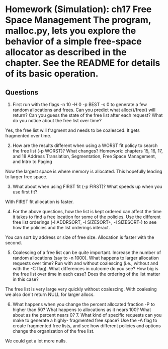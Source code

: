 # Homework (Simulation): ch17 Free Space Management The program, malloc.py, lets you explore the behavior of a simple free-space allocator as described in the chapter. See the README for details of its basic operation.

## Questions

1.  First run with the flags -n 10 -H 0 -p BEST -s 0 to generate a few random allocations and frees. Can you predict what alloc()/free() will return? Can you guess the state of the free list after each request?  What do you notice about the free list over time?

Yes, the free list will fragment and needs to be coalesced. It gets fragmented over time.

2.  How are the results different when using a WORST fit policy to search the free list (-p WORST)? What changes?  Homework: chapters 15, 16, 17, and 18 Address Translation, Segmentation, Free Space Management, and Intro to Paging

Now the largest space is where memory is allocated. This hopefully leading to larger free space.

3.  What about when using FIRST fit (-p FIRST)? What speeds up when you use first fit?

With FIRST fit allocation is faster.

4.  For the above questions, how the list is kept ordered can affect the time it takes to find a free location for some of the policies. Use the different free list orderings (-l ADDRSORT, -l SIZESORT+, -l SIZESORT-) to see how the policies and the list orderings interact.

You can sort by address or size of free size. Allocation is faster with the second.

5.  Coalescing of a free list can be quite important. Increase the number of random allocations (say to -n 1000). What happens to larger allocation requests over time? Run with and without coalescing (i.e., without and with the -C flag). What differences in outcome do you see? How big is the free list over time in each case? Does the ordering of the list matter in this case?

The free list is very large very quickly without coalescing. With coalesing we also don't return NULL for larger allocs.

6.  What happens when you change the percent allocated fraction -P to higher than 50? What happens to allocations as it nears 100?  What about as the percent nears 0?  7.  What kind of specific requests can you make to generate a highly- fragmented free space? Use the -A flag to create fragmented free lists, and see how different policies and options change the organization of the free list.

We could get a lot more nulls.
